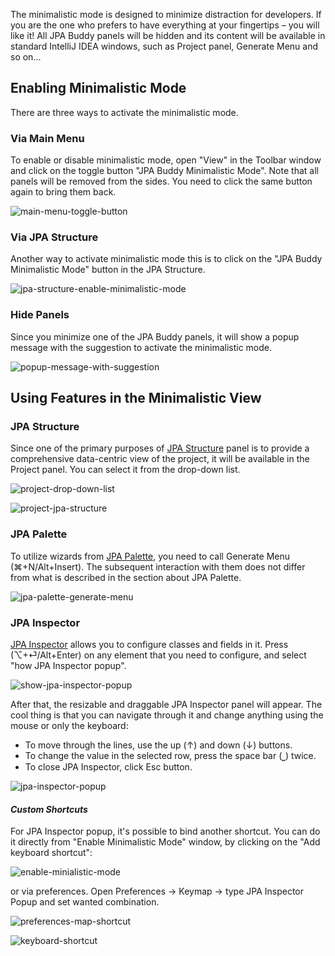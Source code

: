 The minimalistic mode is designed to minimize distraction for developers. If you are the one who prefers to have everything at your fingertips – you will like it! All JPA Buddy panels will be hidden and its content will be available in standard IntelliJ IDEA windows, such as Project panel, Generate Menu and so on... 

## Enabling Minimalistic Mode 

There are three ways to activate the minimalistic mode. 

### Via Main Menu 

To enable or disable minimalistic mode, open "View" in the Toolbar window and click on the toggle button "JPA Buddy Minimalistic Mode". Note that all panels will be removed from the sides. You need to click the same button again to bring them back. 

![main-menu-toggle-button](img/main-menu-toggle-button.jpeg)

### Via JPA Structure 

Another way to activate minimalistic mode this is to click on the "JPA Buddy Minimalistic Mode" button in the JPA Structure. 

![jpa-structure-enable-minimalistic-mode](img/jpa-structure-enable-minimalistic-mode.jpeg)

### Hide Panels

Since you minimize one of the JPA Buddy panels, it will show a popup message with the suggestion to activate the minimalistic mode. 

![popup-message-with-suggestion](img/popup-message-with-suggestion.jpeg)

## Using Features in the Minimalistic View 

### JPA Structure 

Since one of the primary purposes of [JPA Structure](https://www.jpa-buddy.com/documentation/entity-designer/#jpa-structure) panel is to provide a comprehensive data-centric view of the project, it will be available in the Project panel. You can select it from the drop-down list. 

![project-drop-down-list](img/project-drop-down-list.jpeg)

![project-jpa-structure](img/project-jpa-structure.jpeg)

### JPA Palette 

To utilize wizards from [JPA Palette](https://www.jpa-buddy.com/documentation/entity-designer/#jpa-palette ), you need to call Generate Menu (⌘+N/Alt+Insert). The subsequent interaction with them does not differ from what is described in the section about JPA Palette. 

![jpa-palette-generate-menu](img/jpa-palette-generate-menu.jpeg)

### JPA Inspector 

[JPA Inspector](https://www.jpa-buddy.com/documentation/entity-designer/#jpa-inspector) allows you to configure classes and fields in it. Press (⌥+⏎/Alt+Enter) on any element that you need to configure, and select "how JPA Inspector popup".

![show-jpa-inspector-popup](img/show-jpa-inspector-popup.jpeg)

After that, the resizable and draggable JPA Inspector panel will appear. The cool thing is that you can navigate through it and change anything using the mouse or only the keyboard: 

- To move through the lines, use the up (↑) and down (↓) buttons. 
- To change the value in the selected row, press the space bar (⎵) twice. 
- To close JPA Inspector, click Esc button. 

![jpa-inspector-popup](img/jpa-inspector-popup.jpeg)

#### *Custom Shortcuts* 

For JPA Inspector popup, it's possible to bind another shortcut. You can do it directly from "Enable Minimalistic Mode" window, by clicking on the "Add keyboard shortcut": 

![enable-minialistic-mode](img/enable-minialistic-mode.jpeg)

or via preferences. Open Preferences -> Keymap -> type JPA Inspector Popup and set wanted combination. 

![preferences-map-shortcut](img/preferences-map-shortcut.jpeg)

![keyboard-shortcut](img/keyboard-shortcut.jpeg)

